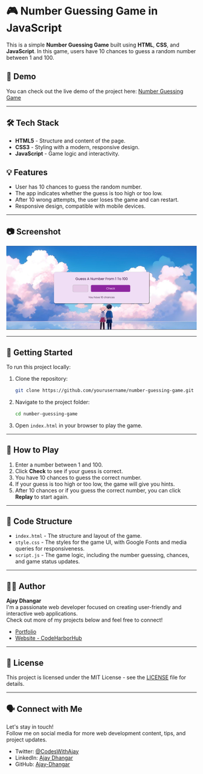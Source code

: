 # 🎮 Number Guessing Game in JavaScript

This is a simple **Number Guessing Game** built using **HTML**, **CSS**, and **JavaScript**. In this game, users have 10 chances to guess a random number between 1 and 100.

## 🔗 Demo

You can check out the live demo of the project here: [Number Guessing Game](https://ajay-dhangar.github.io/number-guess-game/)

---

## 🛠️ Tech Stack

- **HTML5** - Structure and content of the page.
- **CSS3** - Styling with a modern, responsive design.
- **JavaScript** - Game logic and interactivity.

## 💡 Features

- User has 10 chances to guess the random number.
- The app indicates whether the guess is too high or too low.
- After 10 wrong attempts, the user loses the game and can restart.
- Responsive design, compatible with mobile devices.

---

## 📷 Screenshot

![Game Screenshot](./img/guess.png)

---

## 🚀 Getting Started

To run this project locally:

1. Clone the repository:

   ```bash
   git clone https://github.com/yourusername/number-guessing-game.git
   ```

2. Navigate to the project folder:

   ```bash
   cd number-guessing-game
   ```

3. Open `index.html` in your browser to play the game.

---

## 📝 How to Play

1. Enter a number between 1 and 100.
2. Click **Check** to see if your guess is correct.
3. You have 10 chances to guess the correct number.
4. If your guess is too high or too low, the game will give you hints.
5. After 10 chances or if you guess the correct number, you can click **Replay** to start again.

---

## 🔧 Code Structure

- `index.html` - The structure and layout of the game.
- `style.css` - The styles for the game UI, with Google Fonts and media queries for responsiveness.
- `script.js` - The game logic, including the number guessing, chances, and game status updates.

---

## 🧑‍💻 Author

**Ajay Dhangar**  
I'm a passionate web developer focused on creating user-friendly and interactive web applications.  
Check out more of my projects below and feel free to connect!

- [Portfolio](https://ajay-dhangar.github.io/)
- [Website - CodeHarborHub](https://codeharborhub.github.io/)

---

## 📄 License

This project is licensed under the MIT License - see the [LICENSE](LICENSE) file for details.

---

## 🗣️ Connect with Me

Let's stay in touch!  
Follow me on social media for more web development content, tips, and project updates.

- Twitter: [@CodesWithAjay](https://x.com/CodesWithAjay)
- LinkedIn: [Ajay Dhangar](https://www.linkedin.com/in/ajay-dhangar)
- GitHub: [Ajay-Dhangar](https://github.com/Ajay-Dhangar)